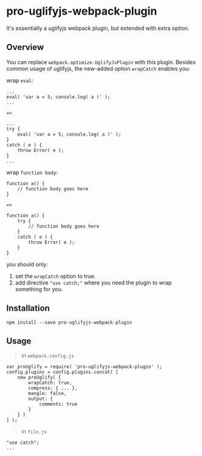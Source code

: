 # pro-uglifyjs-webpack-plugin

It's essentially a uglifyjs webpack plugin, but extended with extra option.

## Overview

You can replace `webpack.optimize.UglifyJsPlugin` with this plugin. Besides common usage of uglifyjs,
the new-added option `wrapCatch` enables you:

wrap `eval`:

    ...
    eval( 'var a = 5; console.log( a )' );
    ...

    =>

    ...
    try {
        eval( 'var a = 5; console.log( a )' );
    }
    catch ( e ) {
        throw Error( e );
    }
    ...

wrap `function body`:

    function a() {
        // function body goes here
    }

    => 

    function a() {
        try {
            // function body goes here
        }
        catch ( e ) {
            throw Error( e );
        }
    }

you should only:

1. set the `wrapCatch` option to true.
2. add directive `"use catch;"` where you need the plugin to wrap something for you.


## Installation

    npm install --save pro-uglifyjs-webpack-plugin


## Usage

> in `webpack.config.js`

    var proUglify = require( 'pro-uglifyjs-webpack-plugin' );
    config.plugins = config.plugins.concat( [
        new proUglify( {
            wrapCatch: true,
            compress: { ... },
            mangle: false,
            output: {
                comments: true
            }
        } )
    ] );

> in `file.js`

    "use catch";
    ...



